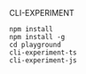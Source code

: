 CLI-EXPERIMENT

```console
npm install
npm install -g
cd playground
cli-experiment-ts
cli-experiment-js
```